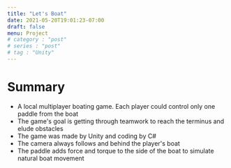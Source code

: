 ```yaml
---
title: "Let's Boat"
date: 2021-05-20T19:01:23-07:00
draft: false
menu: Project
# category : "post"
# series : "post"
# tag : "Unity"
---
```

# Summary
* A local multiplayer boating game. Each player could control only one paddle from the boat
* The game's goal is getting through teamwork to reach the terminus and elude obstacles
* The game was made by Unity and coding by C#
* The camera always follows and behind the player's boat
* The paddle adds force and torque to the side of the boat to simulate natural boat movement
